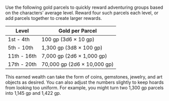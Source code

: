 Use the following gold parcels to quickly reward adventuring groups based on the characters' average level. Reward four such parcels each level, or add parcels together to create larger rewards.

|Level|Gold per Parcel|
|---|---|
|1st - 4th|100 gp (3d6 × 10 gp)|
|5th - 10th|1,300 gp (3d8 × 100 gp)|
|11th - 16th|7,000 gp (2d6 × 1,000 gp)|
|17th - 20th|70,000 gp (2d6 × 10,000 gp)|

This earned wealth can take the form of coins, gemstones, jewelry, and art objects as desired. You can also adjust the numbers slightly to keep hoards from looking too uniform. For example, you might turn two 1,300 gp parcels into 1,145 gp and 1,422 gp.